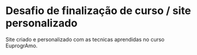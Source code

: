 # Desafio de finalização de curso / site personalizado
Site criado e personalizado com as tecnicas aprendidas no curso EuprogrAmo. 
